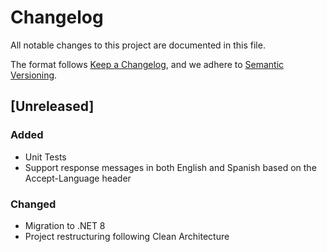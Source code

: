 # Changelog

All notable changes to this project are documented in this file.

The format follows [Keep a Changelog](https://keepachangelog.com/en/1.1.0/),
and we adhere to [Semantic Versioning](https://semver.org/spec/v2.0.0.html).

## [Unreleased]

### Added
- Unit Tests
- Support response messages in both English and Spanish based on the Accept-Language header

### Changed
- Migration to .NET 8
- Project restructuring following Clean Architecture